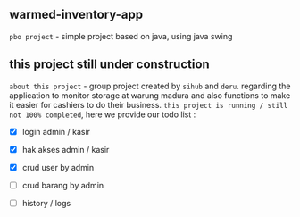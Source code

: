## warmed-inventory-app
` pbo project ` - simple project based on java, using java swing
## this project still under construction
` about this project ` - group project created by ` sihub ` and ` deru `. regarding the application to monitor storage at warung madura and also functions to make it easier for cashiers to do their business. ` this project is running / still not 100% completed `, here we provide our todo list :
- [x] login admin / kasir
- [x] hak akses admin / kasir
- [x] crud user by admin
- [ ] crud barang by admin
- [ ] history / logs


